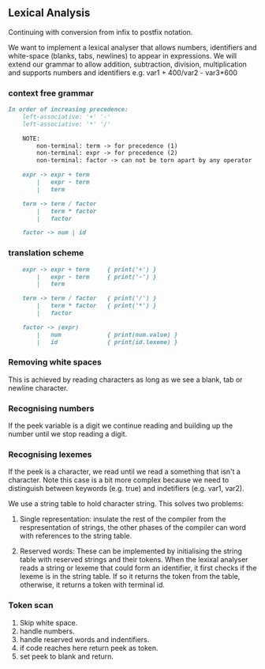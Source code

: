 ## Lexical Analysis
Continuing with conversion from infix to postfix notation.

We want to implement a lexical analyser that allows numbers, identifiers and white-space (blanks, tabs, newlines)
to appear in expressions.
We will extend our grammar to allow addition, subtraction, division, multiplication and supports numbers and identifiers
e.g. var1 + 400/var2 - var3*600

### context free grammar
```md
In order of increasing precedence:
    left-associative: '+' '-'
    left-associative: '*' '/'

    NOTE:
        non-terminal: term -> for precedence (1)
        non-terminal: expr -> for precedence (2)
        non-terminal: factor -> can not be torn apart by any operator

    expr -> expr + term
        |   expr - term
        |   term

    term -> term / factor
        |   term * factor
        |   factor

    factor -> num | id
```

### translation scheme

```md
    expr -> expr + term     { print('+') }
        |   expr - term     { print('-') }
        |   term           

    term -> term / factor   { print('/') }
        |   term * factor   { print('*') }
        |   factor

    factor -> (expr)
        |   num             { print(num.value) }
        |   id              { print(id.lexeme) }
```

### Removing white spaces
This is achieved by reading characters as long as we see a blank, tab or newline character.

### Recognising numbers
If the peek variable is a digit we continue reading and building up the number until we stop reading a digit.

### Recognising lexemes
If the peek is a character, we read until we read a something that isn't a character. Note this case is a bit more complex 
because we need to distinguish between keywords (e.g. true) and indetifiers (e.g. var1, var2).

We use a string table to hold character string. This solves two problems:
1. Single representation: insulate the rest of the compiler from the respresentation of strings, the other phases of the compiler can word with references to the string table.

2. Reserved words: These can be implemented by initialising the string table with reserved strings and their tokens. When the lexixal analyser reads a string or lexeme that could form an identifier, it first checks if the lexeme is in the string table. If so it returns the token from the table, otherwise, it returns a token with terminal id.

### Token scan
1. Skip white space.
2. handle numbers.
3. handle reserved words and indentifiers.
4. if code reaches here return peek as token.
5. set peek to blank and return.